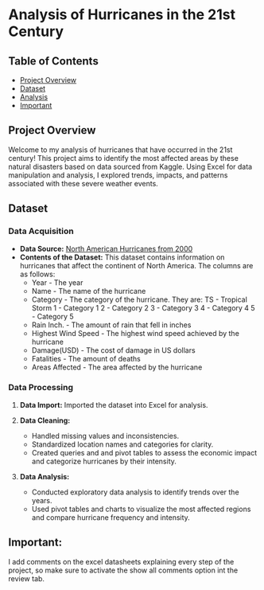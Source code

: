 # Analysis of Hurricanes in the 21st Century 

## Table of Contents  
- [Project Overview](#project-overview)  
- [Dataset](#dataset)  
- [Analysis](#analysis)
- [Important](#important)


## Project Overview  

Welcome to my analysis of hurricanes that have occurred in the 21st century! This project aims to identify the most affected areas by these natural disasters based on data sourced from Kaggle. Using Excel for data manipulation and analysis, I explored trends, impacts, and patterns associated with these severe weather events.

## Dataset  

### Data Acquisition  
- **Data Source:** [North American Hurricanes from 2000](https://www.kaggle.com/datasets/middlehigh/north-american-hurricanes-from-2000)
- **Contents of the Dataset:** This dataset contains information on hurricanes that affect the continent of North America. The columns are as follows:
    - Year - The year
    - Name - The name of the hurricane
    - Category - The category of the hurricane. They are:
      TS - Tropical Storm
      1 - Category 1
      2 - Category 2
      3 - Category 3
      4 - Category 4
      5 - Category 5
    - Rain Inch. - The amount of rain that fell in inches
    - Highest Wind Speed - The highest wind speed achieved by the hurricane
    - Damage(USD) - The cost of damage in US dollars
    - Fatalities - The amount of deaths
    - Areas Affected - The area affected by the hurricane
      
### Data Processing  
1. **Data Import:** Imported the dataset into Excel for analysis.  
2. **Data Cleaning:**  
   - Handled missing values and inconsistencies.  
   - Standardized location names and categories for clarity.  
   - Created queries and and pivot tables to assess the economic impact and categorize hurricanes by their intensity.  

3. **Data Analysis:**  
   - Conducted exploratory data analysis to identify trends over the years.  
   - Used pivot tables and charts to visualize the most affected regions and compare hurricane frequency and intensity.
     
## Important:
I add comments on the excel datasheets explaining every step of the project, so make sure to activate the show all comments option int the review tab.

